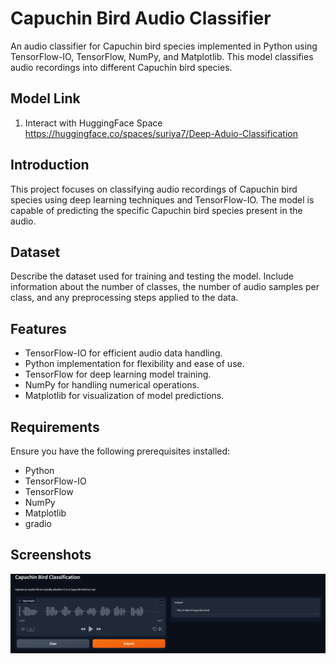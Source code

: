 # Capuchin Bird Audio Classifier

An audio classifier for Capuchin bird species implemented in Python using TensorFlow-IO, TensorFlow, NumPy, and Matplotlib. This model classifies audio recordings into different Capuchin bird species.

## Model Link
1. Interact with HuggingFace Space
   https://huggingface.co/spaces/suriya7/Deep-Aduio-Classification

## Introduction

This project focuses on classifying audio recordings of Capuchin bird species using deep learning techniques and TensorFlow-IO. The model is capable of predicting the specific Capuchin bird species present in the audio.

## Dataset

Describe the dataset used for training and testing the model. Include information about the number of classes, the number of audio samples per class, and any preprocessing steps applied to the data.

## Features

- TensorFlow-IO for efficient audio data handling.
- Python implementation for flexibility and ease of use.
- TensorFlow for deep learning model training.
- NumPy for handling numerical operations.
- Matplotlib for visualization of model predictions.

## Requirements

Ensure you have the following prerequisites installed:

- Python 
- TensorFlow-IO 
- TensorFlow 
- NumPy 
- Matplotlib
- gradio

## Screenshots

![App Screenshot](bird_app.png)

  

